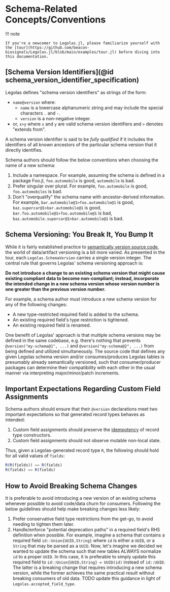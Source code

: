 # Schema-Related Concepts/Conventions

!!! note

    If you're a newcomer to Legolas.jl, please familiarize yourself with the [tour](https://github.com/beacon-biosignals/Legolas.jl/blob/main/examples/tour.jl) before diving into this documentation.

## [Schema Version Identifiers](@id schema_version_identifier_specification)

Legolas defines "schema version identifiers" as strings of the form:

- `name@version` where:
    - `name` is a lowercase alphanumeric string and may include the special characters `.` and `-`.
    - `version` is a non-negative integer.
- or, `x>y` where `x` and `y` are valid schema version identifiers and `>` denotes "extends from".

A schema version identifier is said to be *fully qualified* if it includes the identifiers of all known ancestors of the particular schema version that it directly identifies.

Schema authors should follow the below conventions when choosing the name of a new schema:

1. Include a namespace. For example, assuming the schema is defined in a package Foo.jl, `foo.automobile` is good, `automobile` is bad.
2. Prefer singular over plural. For example, `foo.automobile` is good, `foo.automobiles` is bad.
3. Don't "overqualify" the schema name with ancestor-derived information. For example, `bar.automobile@1>foo.automobile@1` is good, `baz.supercar@1>bar.automobile@1` is good, `bar.foo.automobile@1>foo.automobile@1` is bad, `baz.automobile.supercar@1>bar.automobile@1` is bad.

## Schema Versioning: You Break It, You Bump It

While it is fairly established practice to [semantically version source code](https://semver.org/), the world of data/artifact versioning is a bit more varied. As presented in the tour, each `Legolas.SchemaVersion` carries a single version integer. The central rule that governs Legolas' schema versioning approach is:

**Do not introduce a change to an existing schema version that might cause existing compliant data to become non-compliant; instead, incorporate the intended change in a new schema version whose version number is one greater than the previous version number.**

For example, a schema author must introduce a new schema version for any of the following changes:

- A new type-restricted required field is added to the schema.
- An existing required field's type restriction is tightened.
- An existing required field is renamed.

One benefit of Legolas' approach is that multiple schema versions may be defined in the same codebase, e.g. there's nothing that prevents `@version("my-schema@1", ...)` and `@version("my-schema@2", ...)` from being defined and utilized simultaneously. The source code that defines any given Legolas schema version and/or consumes/produces Legolas tables is presumably already semantically versioned, such that consumer/producer packages can determine their compatibility with each other in the usual manner via interpreting major/minor/patch increments.

## Important Expectations Regarding Custom Field Assignments

Schema authors should ensure that their `@version` declarations meet two important expectations so that generated record types behaves as intended:

1. Custom field assignments should preserve the [idempotency](https://en.wikipedia.org/wiki/Idempotence) of record type constructors.
2. Custom field assignments should not observe mutable non-local state.

Thus, given a Legolas-generated record type `R`, the following should hold for all valid values of `fields`:

```jl
R(R(fields)) == R(fields)
R(fields) == R(fields)
```

## How to Avoid Breaking Schema Changes

It is preferable to avoid introducing a new version of an existing schema whenever possible to avoid code/data churn for consumers. Following the below guidelines should help make breaking changes less likely:

1. Prefer conservative field type restrictions from the get-go, to avoid needing to tighten them later.
2. Handle/enforce "potential deprecation paths" in a required field's RHS definition when possible. For example, imagine a schema that contains a required field `id::Union{UUID,String}` where `id` is either a `UUID`, or a `String` that may be parsed as a `UUID`. Now, let's imagine we decided we wanted to update the schema such that new tables ALWAYS normalize `id` to a proper `UUID`. In this case, it is preferable to simply update this required field to `id::Union{UUID,String} = UUID(id)` instead of `id::UUID`. The latter is a breaking change that requires introducing a new schema version, while the former achieves the same practical result without breaking consumers of old data. TODO update this guidance in light of `Legolas.accepted_field_type`.
